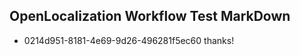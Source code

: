 ## OpenLocalization Workflow Test MarkDown
* 0214d951-8181-4e69-9d26-496281f5ec60 
thanks!<!--HONumber=Mar16_HO2-->

